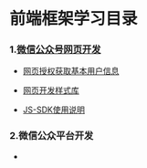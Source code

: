 # 前端框架学习目录

### 1.[微信公众号网页开发](微信公众号网页开发)

+ [网页授权获取基本用户信息](微信公众号网页开发/网页授权获取基本用户信息/网页授权获取基本用户信息.md)

+ [网页开发样式库](微信公众号网页开发/网页开发样式库/网页开发样式库.md)

+ [JS-SDK使用说明](微信公众号网页开发/JS-SDK使用说明/JS-SDK使用说明.md)

### 2.微信公众平台开发

+ 